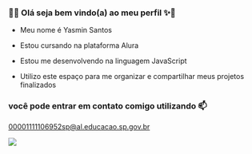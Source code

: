 ### 🌺✨ Olá seja bem vindo(a) ao meu perfil ✨🌺

- Meu nome é Yasmin Santos
  
- Estou cursando na plataforma Alura

- Estou me desenvolvendo na linguagem JavaScript

- Utilizo este espaço para me organizar e compartilhar meus projetos finalizados

  
### você pode entrar em contato comigo utilizando 📫
00001111106952sp@al.educacao.sp.gov.br


![](https://media.tenor.com/hcI3W7YppHEAAAAi/flowers-glitter.gif)
